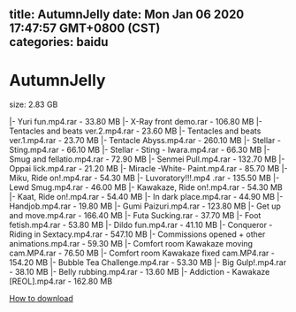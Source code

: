 
title: AutumnJelly
date: Mon Jan 06 2020 17:47:57 GMT+0800 (CST)    
categories: baidu
---

# AutumnJelly
size: 2.83 GB
 
 
|- Yuri fun.mp4.rar - 33.80 MB
|- X-Ray front demo.rar - 106.80 MB
|- Tentacles and beats ver.2.mp4.rar - 23.60 MB
|- Tentacles and beats ver.1.mp4.rar - 23.70 MB
|- Tentacle Abyss.mp4.rar - 260.10 MB
|- Stellar - Sting.mp4.rar - 66.10 MB
|- Stellar - Sting - Iwara.mp4.rar - 66.30 MB
|- Smug and fellatio.mp4.rar - 72.90 MB
|- Senmei Pull.mp4.rar - 132.70 MB
|- Oppai lick.mp4.rar - 21.20 MB
|- Miracle -White- Paint.mp4.rar - 85.70 MB
|- Miku, Ride on!.mp4.rar - 54.30 MB
|- Luvoratory!!!.mp4 .rar - 135.50 MB
|- Lewd Smug.mp4.rar - 46.00 MB
|- Kawakaze, Ride on!.mp4.rar - 54.30 MB
|- Kaat, Ride on!.mp4.rar - 54.40 MB
|- In dark place.mp4.rar - 44.90 MB
|- Handjob.mp4.rar - 19.80 MB
|- Gumi Paizuri.mp4.rar - 123.80 MB
|- Get up and move.mp4.rar - 166.40 MB
|- Futa Sucking.rar - 37.70 MB
|- Foot fetish.mp4.rar - 53.80 MB
|- Dildo fun.mp4.rar - 41.10 MB
|- Conqueror - Riding in Sextacy.mp4.rar - 547.10 MB
|- Commissions opened + other animations.mp4.rar - 59.30 MB
|- Comfort room Kawakaze moving cam.MP4.rar - 76.50 MB
|- Comfort room Kawakaze fixed cam.MP4.rar - 154.20 MB
|- Bubble Tea Challenge.mp4.rar - 53.30 MB
|- Big Gulp!.mp4.rar - 38.10 MB
|- Belly rubbing.mp4.rar - 13.60 MB
|- Addiction - Kawakaze [REOL].mp4.rar - 162.80 MB

[How to download](https://bpcam.bemobtrk.com/go/2ceec3aa-1ca2-46d6-b9ff-aaa5c184517c?jno=4207)